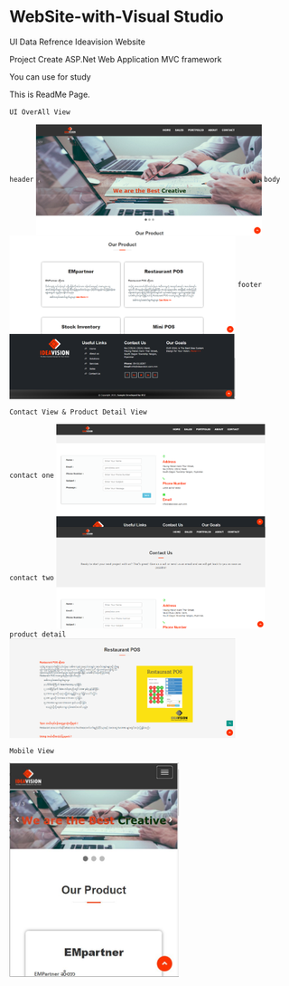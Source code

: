 # WebSite-with-Visual Studio
UI Data Refrence Ideavision Website

Project Create ASP.Net Web Application MVC framework

You can use for study

This is ReadMe Page.

```
UI OverAll View 
```
`header`
<img align="center" width="400" src="https://github.com/hninthuzar/WebSite-with-VSWebApp/blob/master/header.png" alt="header view" />
`body`
<img align="center" width="400" src="https://github.com/hninthuzar/WebSite-with-VSWebApp/blob/master/body1.png" alt="body view" />
`footer`
<img align="center" width="400" src="https://github.com/hninthuzar/WebSite-with-VSWebApp/blob/master/footer.png" alt="body view" />


```
Contact View & Product Detail View
```
`contact one`
<img align="center" width="370" src="https://github.com/hninthuzar/WebSite-with-VSWebApp/blob/master/contact-8.png" alt="header view" />
`contact two`
<img align="center" width="370" src="https://github.com/hninthuzar/WebSite-with-VSWebApp/blob/master/contact18.png" alt="body view" />
`product detail`
<img align="center" width="400" src="https://github.com/hninthuzar/WebSite-with-VSWebApp/blob/master/respos-detail.png" alt="body view" />

```
Mobile View
```

<img align="center" width="300" src="https://github.com/hninthuzar/WebSite-with-VSWebApp/blob/master/ui-mobile-view.JPG" alt="mobile view" />
